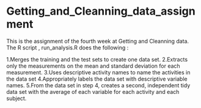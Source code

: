 # Getting_and_Cleanning_data_assignment
This is the assignment of the fourth week at Getting and Cleanning data. The R script , run_analysis.R does the following :

1.Merges the training and the test sets to create one data set.
2.Extracts only the measurements on the mean and standard deviation for each measurement.
3.Uses descriptive activity names to name the activities in the data set
4.Appropriately labels the data set with descriptive variable names.
5.From the data set in step 4, creates a second, independent tidy data set with the average of 
each variable for each activity and each subject.

